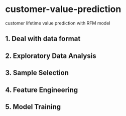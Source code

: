 # customer-value-prediction
customer lifetime value prediction with RFM model
## 1. Deal with data format
## 2. Exploratory Data Analysis
## 3. Sample Selection
## 4. Feature Engineering
## 5. Model Training
